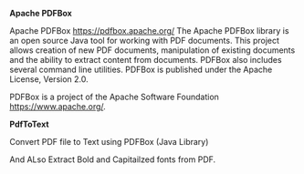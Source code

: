**Apache PDFBox**

Apache PDFBox https://pdfbox.apache.org/
The Apache PDFBox library is an open source Java tool for working with PDF documents. This project allows creation of new PDF documents, manipulation of existing documents and the ability to extract content from documents. PDFBox also includes several command line utilities. PDFBox is published under the Apache License, Version 2.0.

PDFBox is a project of the Apache Software Foundation https://www.apache.org/.


**PdfToText**

Convert PDF file to Text using PDFBox (Java Library)

And ALso
Extract Bold and Capitailzed fonts from PDF.
